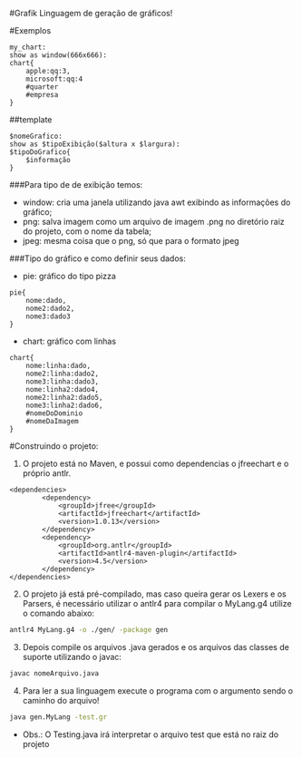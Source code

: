 #Grafik 
Linguagem de geração de gráficos!

#Exemplos
```
my_chart:
show as window(666x666):
chart{
    apple:qq:3,
    microsoft:qq:4
    #quarter
    #empresa
}
```

##template
```
$nomeGrafico:
show as $tipoExibição($altura x $largura):
$tipoDoGrafico{
    $informação
}
```
###Para tipo de de exibição temos:
* window: cria uma janela utilizando java awt exibindo as informações do gráfico;
* png: salva imagem como um arquivo de imagem .png no diretório raiz do projeto, com o nome da tabela;
* jpeg: mesma coisa que o png, só que para o formato jpeg

###Tipo do gráfico e como definir seus dados:
* pie: gráfico do tipo pizza
```
pie{
    nome:dado,
    nome2:dado2,
    nome3:dado3
}
```

* chart: gráfico com linhas
```
chart{
    nome:linha:dado,
    nome2:linha:dado2,
    nome3:linha:dado3,
    nome:linha2:dado4,
    nome2:linha2:dado5,
    nome3:linha2:dado6,
    #nomeDoDominio
    #nomeDaImagem
}
```
#Construindo o projeto:
1. O projeto está no Maven, e possui como dependencias o jfreechart e o próprio antlr.
```maven
<dependencies>
        <dependency>
            <groupId>jfree</groupId>
            <artifactId>jfreechart</artifactId>
            <version>1.0.13</version>
        </dependency>
        <dependency>
            <groupId>org.antlr</groupId>
            <artifactId>antlr4-maven-plugin</artifactId>
            <version>4.5</version>
        </dependency>
</dependencies>
```
2. O projeto já está pré-compilado, mas caso queira gerar os Lexers e os Parsers, é necessário utilizar o antlr4 para compilar o MyLang.g4 utilize o comando abaixo:
```bash
antlr4 MyLang.g4 -o ./gen/ -package gen
```

3. Depois compile os arquivos .java gerados e os arquivos das classes de suporte utilizando o javac:
```bash
javac nomeArquivo.java
```
4. Para ler a sua linguagem execute o programa com o argumento sendo o caminho do arquivo!
```bash
java gen.MyLang -test.gr
```

* Obs.: O Testing.java irá interpretar o arquivo test que está no raiz do projeto
